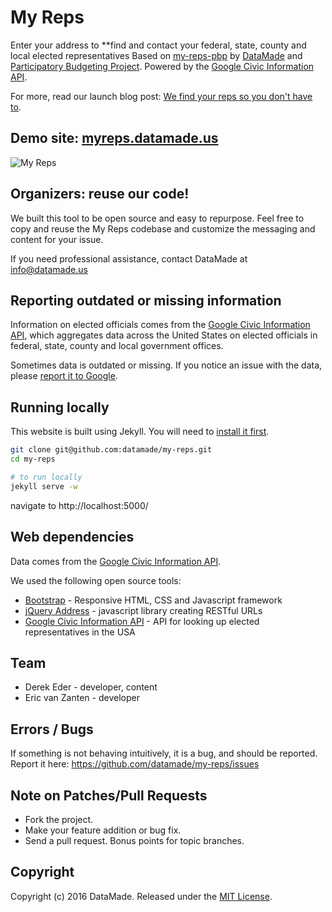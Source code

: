 # My Reps

Enter your address to **find and contact your federal, state, county and local elected representatives Based on [my-reps-pbp](https://github.com/datamade/my-reps-pbp) by [DataMade](https://datamade.us/) and [Participatory Budgeting Project](http://participatorybudgeting.org/). Powered by the [Google Civic Information API](https://developers.google.com/civic-information/).

For more, read our launch blog post: [We find your reps so you don't have to](https://datamade.us/blog/we-find-your-reps-so-you-dont-have-to).

## Demo site: [myreps.datamade.us](http://myreps.datamade.us)

![My Reps](https://datamade.us/images/blog/2016-07-26-we-find-your-reps-so-you-dont-have-to/img1.jpg)

## Organizers: reuse our code!

We built this tool to be open source and easy to repurpose. Feel free to copy and reuse the My Reps codebase and customize the messaging and content for your issue.

If you need professional assistance, contact DataMade at info@datamade.us

## Reporting outdated or missing information

Information on elected officials comes from the [Google Civic Information API](https://developers.google.com/civic-information/), which aggregates data across the United States on elected officials in federal, state, county and local government offices. 

Sometimes data is outdated or missing. If you notice an issue with the data, please [report it to Google](https://docs.google.com/forms/d/e/1FAIpQLScA45a5Acnn6hK1R6dd45ttoVbI4tWc7oXl-pjQ-84yx7yuxA/viewform).


## Running locally

This website is built using Jekyll. You will need to [install it first](http://jekyllrb.com/docs/installation/).

``` bash
git clone git@github.com:datamade/my-reps.git
cd my-reps

# to run locally
jekyll serve -w
```

navigate to http://localhost:5000/

## Web dependencies

Data comes from the [Google Civic Information API](https://developers.google.com/civic-information/).

We used the following open source tools:

* [Bootstrap](http://getbootstrap.com/) - Responsive HTML, CSS and Javascript framework
* [jQuery Address](https://github.com/asual/jquery-address) - javascript library creating RESTful URLs
* [Google Civic Information API](https://developers.google.com/civic-information/) - API for looking up elected representatives in the USA

## Team

* Derek Eder - developer, content
* Eric van Zanten - developer

## Errors / Bugs

If something is not behaving intuitively, it is a bug, and should be reported.
Report it here: https://github.com/datamade/my-reps/issues

## Note on Patches/Pull Requests
 
* Fork the project.
* Make your feature addition or bug fix.
* Send a pull request. Bonus points for topic branches.

## Copyright

Copyright (c) 2016 DataMade. Released under the [MIT License](https://github.com/datamade/my-reps/blob/master/LICENSE).
